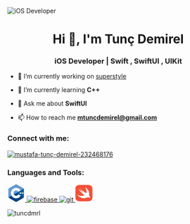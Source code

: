 
![iOS Developer](https://github.com/user-attachments/assets/cef5a286-1beb-452f-85b0-6fe42e4af645)


<h1 align="center">Hi 👋, I'm Tunç Demirel</h1>
<h3 align="center">iOS Developer | Swift , SwiftUI , UIKit</h3>


- 🔭 I’m currently working on [superstyle](https://github.com/tuncdmrl/superstyle)

- 🌱 I’m currently learning **C++**

- 💬 Ask me about **SwiftUI**

- 📫 How to reach me **mtuncdemirel@gmail.com**

<h3 align="left">Connect with me:</h3>
<p align="left">
<a href="https://linkedin.com/in/mustafa-tunç-demirel-232468176" target="blank"><img align="center" src="https://raw.githubusercontent.com/rahuldkjain/github-profile-readme-generator/master/src/images/icons/Social/linked-in-alt.svg" alt="mustafa-tunç-demirel-232468176" height="30" width="40" /></a>
</p>

<h3 align="left">Languages and Tools:</h3>
<p align="left"> <a href="https://www.w3schools.com/cpp/" target="_blank" rel="noreferrer"> <img src="https://raw.githubusercontent.com/devicons/devicon/master/icons/cplusplus/cplusplus-original.svg" alt="cplusplus" width="40" height="40"/> </a> <a href="https://firebase.google.com/" target="_blank" rel="noreferrer"> <img src="https://www.vectorlogo.zone/logos/firebase/firebase-icon.svg" alt="firebase" width="40" height="40"/> </a> <a href="https://git-scm.com/" target="_blank" rel="noreferrer"> <img src="https://www.vectorlogo.zone/logos/git-scm/git-scm-icon.svg" alt="git" width="40" height="40"/> </a> <a href="https://developer.apple.com/swift/" target="_blank" rel="noreferrer"> <img src="https://raw.githubusercontent.com/devicons/devicon/master/icons/swift/swift-original.svg" alt="swift" width="40" height="40"/> </a> </p>

<p align="left"> <img src="https://komarev.com/ghpvc/?username=tuncdmrl&label=Profile%20views&color=0e75b6&style=flat" alt="tuncdmrl" /> </p>


